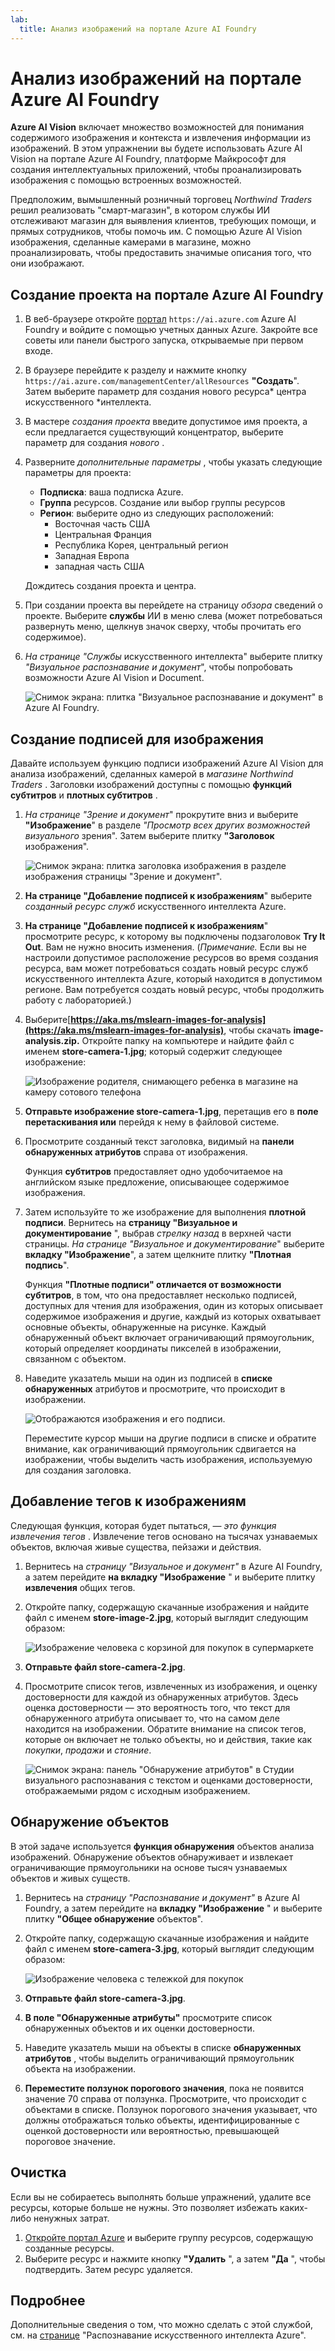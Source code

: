 ```yaml
---
lab:
  title: Анализ изображений на портале Azure AI Foundry
---
```


# Анализ изображений на портале Azure AI Foundry

**Azure AI Vision** включает множество возможностей для понимания содержимого изображения и контекста и извлечения информации из изображений. В этом упражнении вы будете использовать Azure AI Vision на портале Azure AI Foundry, платформе Майкрософт для создания интеллектуальных приложений, чтобы проанализировать изображения с помощью встроенных возможностей. 

Предположим, вымышленный розничный торговец *Northwind Traders* решил реализовать "смарт-магазин", в котором службы ИИ отслеживают магазин для выявления клиентов, требующих помощи, и прямых сотрудников, чтобы помочь им. С помощью Azure AI Vision изображения, сделанные камерами в магазине, можно проанализировать, чтобы предоставить значимые описания того, что они изображают.

## Создание проекта на портале Azure AI Foundry

1. В веб-браузере откройте [портал](https://ai.azure.com) `https://ai.azure.com` Azure AI Foundry и войдите с помощью учетных данных Azure. Закройте все советы или панели быстрого запуска, открываемые при первом входе. 

1. В браузере перейдите к разделу и нажмите кнопку `https://ai.azure.com/managementCenter/allResources` **"Создать**". Затем выберите параметр для создания нового ресурса* центра искусственного *интеллекта.

1. В мастере *создания проекта* введите допустимое имя проекта, а если предлагается существующий концентратор, выберите параметр для создания *нового* . 

1. Разверните *дополнительные параметры* , чтобы указать следующие параметры для проекта:
    - **Подписка**: ваша подписка Azure.
    - **Группа** ресурсов. Создание или выбор группы ресурсов
    - **Регион**: выберите одно из следующих расположений:
        * Восточная часть США
        * Центральная Франция
        * Республика Корея, центральный регион
        * Западная Европа
        * западная часть США

    Дождитесь создания проекта и центра.

1. При создании проекта вы перейдете на страницу *обзора* сведений о проекте. Выберите **службы** ИИ в меню слева (может потребоваться развернуть меню, щелкнув значок сверху, чтобы прочитать его содержимое). 

1. *На странице "Службы* искусственного интеллекта" выберите плитку *"Визуальное распознавание и документ*", чтобы попробовать возможности Azure AI Vision и Document.

    ![Снимок экрана: плитка "Визуальное распознавание и документ" в Azure AI Foundry.](./media/vision-document-tile.png)

## Создание подписей для изображения

Давайте используем функцию подписи изображений Azure AI Vision для анализа изображений, сделанных камерой в *магазине Northwind Traders* . Заголовки изображений доступны с помощью **функций субтитров** и **плотных субтитров** .

1. *На странице "Зрение и документ*" прокрутите вниз и выберите **"Изображение**" в разделе *"Просмотр всех других возможностей визуального* зрения". Затем выберите плитку **"Заголовок** изображения".

    ![Снимок экрана: плитка заголовка изображения в разделе изображения страницы "Зрение и документ".](./media/vision-image-captioning-tile.png)

1. **На странице "Добавление подписей к изображениям**" выберите *созданный ресурс служб* искусственного интеллекта Azure. 

1. **На странице "Добавление подписей к изображениям**" просмотрите ресурс, к которому вы подключены подзаголовок **Try It Out**. Вам не нужно вносить изменения. (*Примечание.* Если вы не настроили допустимое расположение ресурсов во время создания ресурса, вам может потребоваться создать новый ресурс служб искусственного интеллекта Azure, который находится в допустимом регионе. Вам потребуется создать новый ресурс, чтобы продолжить работу с лабораторией.)  

1. Выберите[**https://aka.ms/mslearn-images-for-analysis](https://aka.ms/mslearn-images-for-analysis)**, чтобы скачать **image-analysis.zip.** Откройте папку на компьютере и найдите файл с именем **store-camera-1.jpg**; который содержит следующее изображение:

    ![Изображение родителя, снимающего ребенка в магазине на камеру сотового телефона](./media/analyze-images-vision/store-camera-1.jpg)

1. **Отправьте изображение store-camera-1.jpg**, перетащив его в **поле перетаскивания или** перейдя к нему в файловой системе.

1. Просмотрите созданный текст заголовка, видимый на **панели обнаруженных атрибутов** справа от изображения.

    Функция **субтитров** предоставляет одно удобочитаемое на английском языке предложение, описывающее содержимое изображения.

1. Затем используйте то же изображение для выполнения **плотной подписи**. Вернитесь на **страницу "Визуальное и документирование** ", выбрав *стрелку назад* в верхней части страницы. *На странице "Визуальное и документирование*" выберите **вкладку "Изображение**", а затем щелкните плитку **"Плотная подпись**".

    Функция **"Плотные подписи" отличается от **возможности субтитров****, в том, что она предоставляет несколько подписей, доступных для чтения для изображения, один из которых описывает содержимое изображения и другие, каждый из которых охватывает основные объекты, обнаруженные на рисунке. Каждый обнаруженный объект включает ограничивающий прямоугольник, который определяет координаты пикселей в изображении, связанном с объектом.

1. Наведите указатель мыши на один из подписей в **списке обнаруженных** атрибутов и просмотрите, что происходит в изображении.

    ![Отображаются изображения и его подписи.](./media/analyze-images-vision/dense-captioning.png)

    Переместите курсор мыши на другие подписи в списке и обратите внимание, как ограничивающий прямоугольник сдвигается на изображении, чтобы выделить часть изображения, используемую для создания заголовка.

## Добавление тегов к изображениям 

Следующая функция, которая будет пытаться, — *это функция извлечения тегов* . Извлечение тегов основано на тысячах узнаваемых объектов, включая живые существа, пейзажи и действия.

1. Вернитесь на *страницу "Визуальное и документ"* в Azure AI Foundry, а затем перейдите **на вкладку "Изображение** " и выберите плитку **извлечения** общих тегов.

1. Откройте папку, содержащую скачанные изображения и найдите файл с именем **store-image-2.jpg**, который выглядит следующим образом:

    ![Изображение человека с корзиной для покупок в супермаркете](./media/analyze-images-vision/store-camera-2.jpg)

1. **Отправьте файл store-camera-2.jpg**.

1. Просмотрите список тегов, извлеченных из изображения, и оценку достоверности для каждой из обнаруженных атрибутов. Здесь оценка достоверности — это вероятность того, что текст для обнаруженного атрибута описывает то, что на самом деле находится на изображении. Обратите внимание на список тегов, которые он включает не только объекты, но и действия, такие как *покупки*, *продажи* и *стояние*.

    ![Снимок экрана: панель "Обнаружение атрибутов" в Студии визуального распознавания с текстом и оценками достоверности, отображаемыми рядом с исходным изображением.](./media/analyze-images-vision/detect-attributes.png)

## Обнаружение объектов

В этой задаче используется **функция обнаружения** объектов анализа изображений. Обнаружение объектов обнаруживает и извлекает ограничивающие прямоугольники на основе тысяч узнаваемых объектов и живых существ.

1. Вернитесь на *страницу "Распознавание и документ"* в Azure AI Foundry, а затем перейдите на **вкладку "Изображение** " и выберите плитку **"Общее обнаружение** объектов".

1. Откройте папку, содержащую скачанные изображения и найдите файл с именем **store-camera-3.jpg**, который выглядит следующим образом:

    ![Изображение человека с тележкой для покупок](./media/analyze-images-vision/store-camera-3.jpg)

1. **Отправьте файл store-camera-3.jpg**.

1. **В поле "Обнаруженные атрибуты"** просмотрите список обнаруженных объектов и их оценки достоверности.

1. Наведите указатель мыши на объекты в списке **обнаруженных атрибутов** , чтобы выделить ограничивающий прямоугольник объекта на изображении.

1. **Переместите ползунок порогового значения**, пока не появится значение 70 справа от ползунка. Просмотрите, что происходит с объектами в списке. Ползунок порогового значения указывает, что должны отображаться только объекты, идентифицированные с оценкой достоверности или вероятностью, превышающей пороговое значение.

## Очистка

Если вы не собираетесь выполнять больше упражнений, удалите все ресурсы, которые больше не нужны. Это позволяет избежать каких-либо ненужных затрат.

1.  [Откройте портал Azure]( https://portal.azure.com) и выберите группу ресурсов, содержащую созданные ресурсы. 
1.  Выберите ресурс и нажмите кнопку **"Удалить** ", а затем **"Да** ", чтобы подтвердить. Затем ресурс удаляется.

## Подробнее

Дополнительные сведения о том, что можно сделать с этой службой, см. на [странице](https://learn.microsoft.com/azure/ai-services/computer-vision/overview) "Распознавание искусственного интеллекта Azure".
